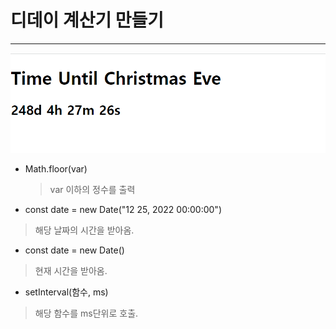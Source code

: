 # 디데이 계산기 만들기

---

![image](/Image/m5.PNG)

* Math.floor(var)
  > var 이하의 정수를 출력

* const date = new Date("12 25, 2022 00:00:00")
 > 해당 날짜의 시간을 받아옴.

 * const date = new Date()
  > 현재 시간을 받아옴.

 * setInterval(함수, ms)
  > 해당 함수를 ms단위로 호출.